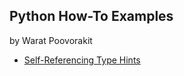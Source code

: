 ## Python How-To Examples
by Warat Poovorakit
* [Self-Referencing Type Hints](self-referencing-hints.md)